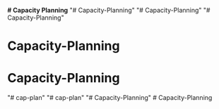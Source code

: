 **# Capacity Planning** 
"# Capacity-Planning" 
"# Capacity-Planning" 
"# Capacity-Planning" 
# Capacity-Planning
# Capacity-Planning
"# cap-plan" 
"# cap-plan" 
"# Capacity-Planning" 
#   C a p a c i t y - P l a n n i n g  
 
